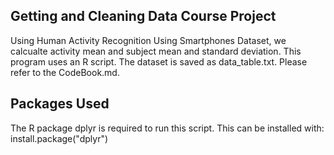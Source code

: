 ## Getting and Cleaning Data Course Project

Using Human Activity Recognition Using Smartphones Dataset, we calcualte activity mean and subject mean and standard deviation. This program uses an R script. The dataset is saved as data_table.txt. Please refer to the CodeBook.md.


## Packages Used
The R package dplyr is required to run this script. This can be installed with: install.package("dplyr")
